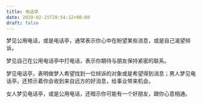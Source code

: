```yaml
---
title: 电话亭
date: 2020-02-15T20:54:12+08:00
draft: false
---
```


梦见公用电话，或是电话亭，通常表示你心中在盼望某些消息，或是自己渴望倾诉。

梦见自己在公用电话亭中打电话，表示你期待与朋友保持紧密的联系。

梦见电话亭，表明做梦人希望找到一位倾诉的对象或是希望得到消息；男人梦见电话亭，还预示着你会收到来自远方的好消息，给事业带来机会。

女人梦见电话亭，或是公用电话，还暗示你可能有一个好朋友，跟你心意相通。

